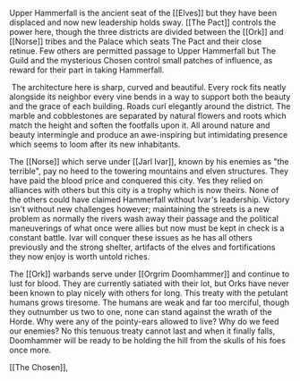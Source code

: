 Upper Hammerfall is the ancient seat of the [[Elves]] but they have been displaced and now new leadership holds sway. [[The Pact]] controls the power here, though the three districts are divided between the [[Ork]] and [[Norse]] tribes and the Palace which seats The Pact and their close retinue. Few others are permitted passage to Upper Hammerfall but The Guild and the mysterious Chosen control small patches of influence, as reward for their part in taking Hammerfall.

 The architecture here is sharp, curved and beautiful. Every rock fits neatly alongside its neighbor every vine bends in a way to support both the beauty and the grace of each building. Roads curl elegantly around the district. The marble and cobblestones are separated by natural flowers and roots which match the height and soften the footfalls upon it. All around nature and beauty intermingle and produce an awe-inspiring but intimidating presence which seems to loom after its new inhabitants.

The [[Norse]] which serve under [[Jarl Ivar]], known by his enemies as "the terrible", pay no heed to the towering mountains and elven structures. They have paid the blood price and conquered this city. Yes they relied on alliances with others but this city is a trophy which is now theirs. None of the others could have claimed Hammerfall without Ivar's leadership. Victory isn't without new challenges however; maintaining the streets is a new problem as normally the rivers wash away their passage and the political maneuverings of what once were allies but now must be kept in check is a constant battle. Ivar will conquer these issues as he has all others previously and the strong shelter, artifacts of the elves and fortifications they now enjoy is worth untold riches.

The [[Ork]] warbands serve under [[Orgrim Doomhammer]] and continue to lust for blood. They are currently satiated with their lot, but Orks have never been known to play nicely with others for long. This treaty with the petulant humans grows tiresome. The humans are weak and far too merciful, though they outnumber us two to one, none can stand against the wrath of the Horde. Why were any of the pointy-ears allowed to live? Why do we feed our enemies? No this tenuous treaty cannot last and when it finally falls, Doomhammer will be ready to be holding the hill from the skulls of his foes once more.

[[The Chosen]],